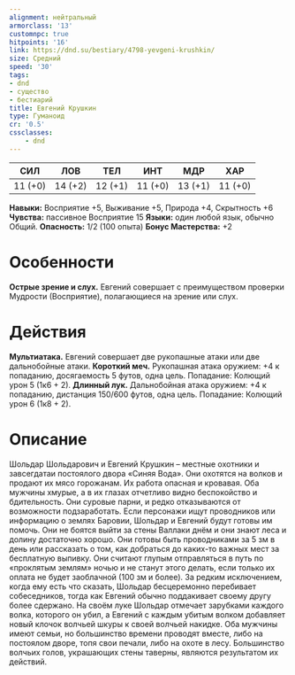 ```yaml
---
alignment: нейтральный
armorclass: '13'
customnpc: true
hitpoints: '16'
link: https://dnd.su/bestiary/4798-yevgeni-krushkin/
size: Средний
speed: '30'
tags:
- dnd
- существо
- бестиарий
title: Евгений Крушкин
type: Гуманоид
cr: '0.5'
cssclasses:
    - dnd
---
```



| СИЛ | ЛОВ | ТЕЛ | ИНТ | МДР | ХАР |
|---|---|---|---|---|---|
| 11 (+0) | 14 (+2) | 12 (+1) | 11 (+0) | 13 (+1) | 11 (+0) |
**Навыки:** Восприятие +5, Выживание +5, Природа +4, Скрытность +6
**Чувства:** пассивное Восприятие 15
**Языки:** один любой язык, обычно Общий.
**Опасность:** 1/2 (100 опыта)
**Бонус Мастерства:** +2


# Особенности
**Острые зрение и слух.** Евгений совершает с преимуществом проверки Мудрости (Восприятие), полагающиеся на зрение или слух.


# Действия
**Мультиатака.** Евгений совершает две рукопашные атаки или две дальнобойные атаки.
**Короткий меч.** Рукопашная атака оружием: +4 к попаданию, досягаемость 5 футов, одна цель. Попадание: Колющий урон 5 (1к6 + 2).
**Длинный лук.** Дальнобойная атака оружием: +4 к попаданию, дистанция 150/600 футов, одна цель. Попадание: Колющий урон 6 (1к8 + 2).


# Описание
Шольдар Шольдарович и Евгений Крушкин – местные охотники и завсегдатаи постоялого двора «Синяя Вода». Они охотятся на волков и продают их мясо горожанам. Их работа опасная и кровавая. Оба мужчины хмурые, а в их глазах отчетливо видно беспокойство и бдительность. Они суровые парни, и редко отказываются от возможности подзаработать. Если персонажи ищут проводников или информацию о землях Баровии, Шольдар и Евгений будут готовы им помочь. Они не боятся выйти за стены Валлаки днём и они знают леса и долину достаточно хорошо. Они готовы быть проводниками за 5 зм в день или рассказать о том, как добраться до каких-то важных мест за бесплатную выпивку. Они считают глупым отправляться в путь по «проклятым землям» ночью и не станут этого делать, если только их оплата не будет заоблачной (100 зм и более). За редким исключением, когда ему есть что сказать, Шольдар бесцеремонно перебивает собеседников, тогда как Евгений обычно поддакивает своему другу более сдержано. На своём луке Шольдар отмечает зарубками каждого волка, которого он убил, а Евгений с каждым убитым волком добавляет новый клочок волчьей шкуры к своей волчьей накидке. Оба мужчины имеют семьи, но большинство времени проводят вместе, либо на постоялом дворе, топя свои печали, либо на охоте в лесу. Большинство волчьих голов, украшающих стены таверны, являются результатом их действий.